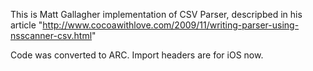 This is Matt Gallagher implementation of CSV Parser, descripbed in his article "http://www.cocoawithlove.com/2009/11/writing-parser-using-nsscanner-csv.html"

Code was converted to ARC. Import headers are for iOS now.
